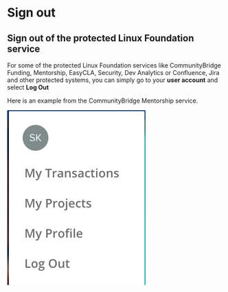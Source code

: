 # Sign out

## Sign out of the protected Linux Foundation service

For some of the protected Linux Foundation services like CommunityBridge Funding, Mentorship, EasyCLA, Security, Dev Analytics or Confluence, Jira and other protected systems, you can simply go to your **user account** and select **Log Out** 

Here is an example from the CommunityBridge Mentorship service.

![](../.gitbook/assets/screen-shot-2020-05-05-at-3.56.17-am%20%281%29.png) 






